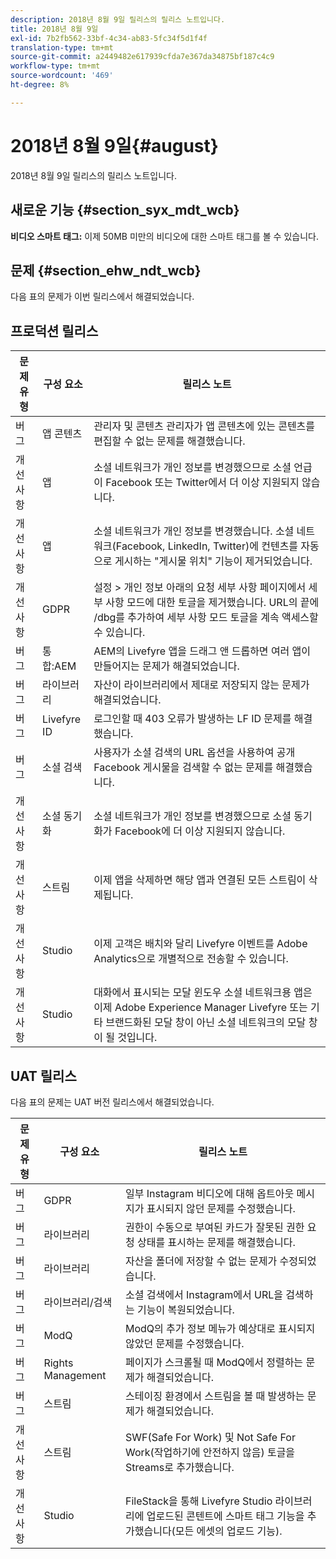 ```yaml
---
description: 2018년 8월 9일 릴리스의 릴리스 노트입니다.
title: 2018년 8월 9일
exl-id: 7b2fb562-33bf-4c34-ab83-5fc34f5d1f4f
translation-type: tm+mt
source-git-commit: a2449482e617939cfda7e367da34875bf187c4c9
workflow-type: tm+mt
source-wordcount: '469'
ht-degree: 8%

---
```


# 2018년 8월 9일{#august}

2018년 8월 9일 릴리스의 릴리스 노트입니다.

## 새로운 기능 {#section_syx_mdt_wcb}

**비디오 스마트 태그:** 이제 50MB 미만의 비디오에 대한 스마트 태그를 볼 수 있습니다.

## 문제 {#section_ehw_ndt_wcb}

다음 표의 문제가 이번 릴리스에서 해결되었습니다.

## 프로덕션 릴리스

| **문제 유형** | **구성 요소** | **릴리스 노트** |
|---|---|---|
| 버그 | 앱 콘텐츠 | 관리자 및 콘텐츠 관리자가 앱 콘텐츠에 있는 콘텐츠를 편집할 수 없는 문제를 해결했습니다. |
| 개선 사항 | 앱 | 소셜 네트워크가 개인 정보를 변경했으므로 소셜 언급이 Facebook 또는 Twitter에서 더 이상 지원되지 않습니다. |
| 개선 사항 | 앱 | 소셜 네트워크가 개인 정보를 변경했습니다. 소셜 네트워크(Facebook, LinkedIn, Twitter)에 컨텐츠를 자동으로 게시하는 &quot;게시물 위치&quot; 기능이 제거되었습니다. |
| 개선 사항 | GDPR | 설정 > 개인 정보 아래의 요청 세부 사항 페이지에서 세부 사항 모드에 대한 토글을 제거했습니다. URL의 끝에 /dbg를 추가하여 세부 사항 모드 토글을 계속 액세스할 수 있습니다. |
| 버그 | 통합:AEM | AEM의 Livefyre 앱을 드래그 앤 드롭하면 여러 앱이 만들어지는 문제가 해결되었습니다. |
| 버그 | 라이브러리 | 자산이 라이브러리에서 제대로 저장되지 않는 문제가 해결되었습니다. |
| 버그 | Livefyre ID | 로그인할 때 403 오류가 발생하는 LF ID 문제를 해결했습니다. |
| 버그 | 소셜 검색 | 사용자가 소셜 검색의 URL 옵션을 사용하여 공개 Facebook 게시물을 검색할 수 없는 문제를 해결했습니다. |
| 개선 사항 | 소셜 동기화 | 소셜 네트워크가 개인 정보를 변경했으므로 소셜 동기화가 Facebook에 더 이상 지원되지 않습니다. |
| 개선 사항 | 스트림 | 이제 앱을 삭제하면 해당 앱과 연결된 모든 스트림이 삭제됩니다. |
| 개선 사항 | Studio | 이제 고객은 배치와 달리 Livefyre 이벤트를 Adobe Analytics으로 개별적으로 전송할 수 있습니다. |
| 개선 사항 | Studio | 대화에서 표시되는 모달 윈도우 소셜 네트워크용 앱은 이제 Adobe Experience Manager Livefyre 또는 기타 브랜드화된 모달 창이 아닌 소셜 네트워크의 모달 창이 될 것입니다. |

## UAT 릴리스

다음 표의 문제는 UAT 버전 릴리스에서 해결되었습니다.

| **문제 유형** | **구성 요소** | **릴리스 노트** |
|---|---|---|
| 버그 | GDPR | 일부 Instagram 비디오에 대해 옵트아웃 메시지가 표시되지 않던 문제를 수정했습니다. |
| 버그 | 라이브러리 | 권한이 수동으로 부여된 카드가 잘못된 권한 요청 상태를 표시하는 문제를 해결했습니다. |
| 버그 | 라이브러리 | 자산을 폴더에 저장할 수 없는 문제가 수정되었습니다. |
| 버그 | 라이브러리/검색 | 소셜 검색에서 Instagram에서 URL을 검색하는 기능이 복원되었습니다. |
| 버그 | ModQ | ModQ의 추가 정보 메뉴가 예상대로 표시되지 않았던 문제를 수정했습니다. |
| 버그 | Rights Management | 페이지가 스크롤될 때 ModQ에서 정렬하는 문제가 해결되었습니다. |
| 버그 | 스트림 | 스테이징 환경에서 스트림을 볼 때 발생하는 문제가 해결되었습니다. |
| 개선 사항 | 스트림 | SWF(Safe For Work) 및 Not Safe For Work(작업하기에 안전하지 않음) 토글을 Streams로 추가했습니다. |
| 개선 사항 | Studio | FileStack을 통해 Livefyre Studio 라이브러리에 업로드된 콘텐트에 스마트 태그 기능을 추가했습니다(모든 에셋의 업로드 기능). |
